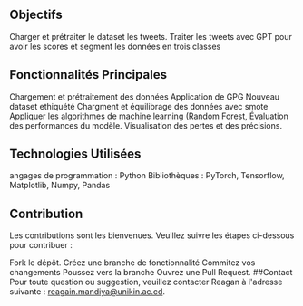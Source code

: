## Objectifs
Charger et prétraiter le dataset les tweets.
Traiter les tweets avec GPT pour avoir les scores et segment les données en trois classes
## Fonctionnalités Principales
Chargement et prétraitement des données 
Application de GPG
Nouveau dataset ethiquété
Chargment et équilibrage des données avec smote
Appliquer les algorithmes de machine learning (Random Forest, 
Évaluation des performances du modèle.
Visualisation des pertes et des précisions.
## Technologies Utilisées
angages de programmation : Python
Bibliothèques : PyTorch, Tensorflow, Matplotlib, Numpy, Pandas
## Contribution
Les contributions sont les bienvenues. Veuillez suivre les étapes ci-dessous pour contribuer :

Fork le dépôt.
Créez une branche de fonctionnalité
Commitez vos changements
Poussez vers la branche 
Ouvrez une Pull Request.
##Contact
Pour toute question ou suggestion, veuillez contacter Reagan à l'adresse suivante : reagain.mandiya@unikin.ac.cd.
